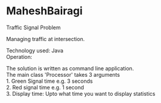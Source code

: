 # MaheshBairagi
Traffic Signal Problem

Managing traffic at intersection. 
<br>

Technology used:
Java
<br>
Operation:

The solution is written as command line application. 
<br>The main class 'Processor' takes 3 arguments
<br> 1. Green Signal time e.g. 3 seconds
<br> 2. Red signal time e.g. 1 second
<br> 3. Display time: Upto what time you want to display statistics

